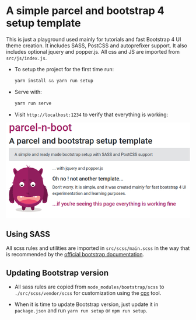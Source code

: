 # A simple parcel and bootstrap 4 setup template

This is just a playground used mainly for tutorials and fast Bootstrap 4
UI theme creation. It includes SASS, PostCSS and autoprefixer support.
It also includes optional jquery and popper.js. All css and JS are imported
from `src/js/index.js`.

- To setup the project for the first time run:

  ```js
  yarn install && yarn run setup
  ```

- Serve with:

  ```js
  yarn run serve
  ```

- Visit `http://localhost:1234` to verify that everything is working:

![](src/img/intro.png)

## Using SASS

All scss rules and utilities are imported in `src/scss/main.scss` in the way
that is recommended by the [official bootstrap documentation](https://getbootstrap.com/docs/4.4/getting-started/theming).

## Updating Bootstrap version

- All sass rules are copied from `node_modules/bootstrap/scss`
  to `./src/scss/vendor/scss` for customization using the [cpx](https://www.npmjs.com/package/cpx) tool.

- When it is time to update Bootstrap version, just update it in `package.json`
  and run `yarn run setup` or `npm run setup`.
